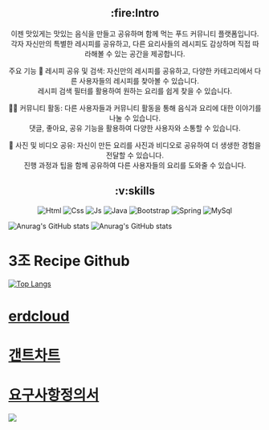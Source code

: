 


<div align="center">




  <h2>:fire:Intro</h2>

  <p>이젠 맛있게는 맛있는 음식을 만들고 공유하며 함께 먹는 푸드 커뮤니티 플랫폼입니다.<br> 각자 자신만의 특별한 레시피를 공유하고, 다른 요리사들의 레시피도 감상하며 직접 따라해볼 수 있는 공간을 제공합니다.

주요 기능
🍳 레시피 공유 및 검색: 자신만의 레시피를 공유하고, 다양한 카테고리에서 다른 사용자들의 레시피를 찾아볼 수 있습니다. <br>레시피 검색 필터를 활용하여 원하는 요리를 쉽게 찾을 수 있습니다.

👩‍🍳 커뮤니티 활동: 다른 사용자들과 커뮤니티 활동을 통해 음식과 요리에 대한 이야기를 나눌 수 있습니다.<br> 댓글, 좋아요, 공유 기능을 활용하여 다양한 사용자와 소통할 수 있습니다.

📸 사진 및 비디오 공유: 자신이 만든 요리를 사진과 비디오로 공유하여 더 생생한 경험을 전달할 수 있습니다.<br> 진행 과정과 팁을 함께 공유하여 다른 사용자들의 요리를 도와줄 수 있습니다.</p>

  
  <h2>:v:skills</h2>

  
![Html](https://img.shields.io/badge/HTML-239120?style=for-the-badge&logo=html5&logoColor=white)
![Css](https://img.shields.io/badge/CSS-239120?&style=for-the-badge&logo=css3&logoColor=white)
![Js](https://img.shields.io/badge/JavaScript-F7DF1E?style=for-the-badge&logo=JavaScript&logoColor=white)
![Java](https://img.shields.io/badge/Java-ED8B00?style=for-the-badge&logo=openjdk&logoColor=white)
![Bootstrap](https://img.shields.io/badge/Bootstrap-563D7C?style=for-the-badge&logo=bootstrap&logoColor=white)
![Spring](https://img.shields.io/badge/Spring-6DB33F?style=for-the-badge&logo=spring&logoColor=white)
![MySql](https://img.shields.io/badge/MySQL-00000F?style=for-the-badge&logo=mysql&logoColor=white)
</div>





![Anurag's GitHub stats](https://github-readme-stats.vercel.app/api?username=foxgeun&show_icons=true&theme=radical)
![Anurag's GitHub stats](https://github-readme-stats.vercel.app/api?username=alive1020&show_icons=true&theme=radical)



3조 Recipe Github
======================
[![Top Langs](https://github-readme-stats.vercel.app/api/top-langs/?username=foxgeun)](https://github.com/anuraghazra/github-readme-stats)

[**erdcloud**](https://www.erdcloud.com/d/QrJuwy2sJ9iWFPZNp)
======================

[**갠트차트**](https://docs.google.com/spreadsheets/d/1rIzyAJdTPRRoDCJ99mbGD8wRouTvkVtLu_TsCAotIAM/edit#gid=1115838130)
======================


[**요구사항정의서**](https://docs.google.com/spreadsheets/d/1yVZskRGVN5y52etl3DYE6SMND_y7NWA3oJBQd_XhPIM/edit#gid=0
)
======================

<img src="https://capsule-render.vercel.app/api?type=waving&color=BDBDC8&height=150&section=footer" />

